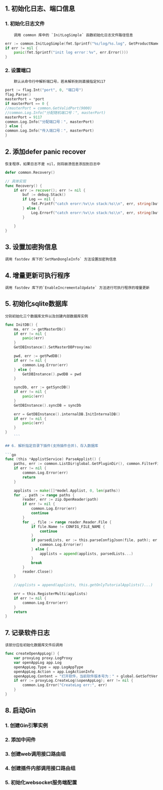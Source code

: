 ## 1. 初始化日志、端口信息
    
### 1. 初始化日志文件
        
        调用 common 库中的 `InitLogSimple` 函数初始化日志文件路径信息
        
```go
err := common.InitLogSimple(fmt.Sprintf("%s/log/%s.log", GetProductName(), GetProductName()), GetProductName(), true)
if err != nil {
	panic(fmt.Sprintf("init log error：%v", err.Error()))
}
```
        
### 2. 设置端口
        
        默认从命令行中解析端口号，若未解析到则直接指定9117
        
```go
port := flag.Int("port", 0, "端口号")
flag.Parse()
masterPort = *port
if masterPort == 0 {
//masterPort = common.GetValidPort(9000)
//common.Log.Info("分配随机端口号：", masterPort)
masterPort = 9117
common.Log.Info("分配端口号：", masterPort)
} else {
common.Log.Info("传入端口号：", masterPort)
}
```
        
## 2. 添加defer panic recover
    
    恢复程序，如果日志不是 nil，则将崩溃信息添加到日志中
    
```go
defer common.Recovery()

// 具体实现
func Recovery() {
	if err := recover(); err != nil {
		buf := debug.Stack()
		if Log == nil {
			fmt.Printf("catch erorr:%v\\n stack:%s\\n", err, string(buf))
		} else {
			Log.Errorf("catch erorr:%v\\n stack:%s\\n", err, string(buf))
		}

	}
}
```
    
## 3. 设置加密狗信息
    
    调用 fastdev 库下的`SetManDongleInfo` 方法设置加密狗信息
    
## 4. 增量更新可执行程序
    
    调用 fastdev 库下的`EnableIncrementalUpdate` 方法进行可执行程序的增量更新
    
## 5. 初始化sqlite数据库
    
    分别初始化三个数据库文件以及创建内部数据库实例

```go
func InitDB() {
	ma, err := getMasterDb()
	if err != nil {
		panic(err)
	}
	GetDBInstance().SetMasterDBProxy(ma)

	pwd, err := getPwdDB()
	if err != nil {
		common.Log.Error(err)
	} else {
		GetDBInstance().pwdDB = pwd
	}

	syncDb, err := getSyncDB()
	if err != nil {
		panic(err)
	}
	GetDBInstance().syncDB = syncDb

	err = GetDBInstance().internalDB.InitInternalDB()
	if err != nil {
		panic(err)
	}
}
    ```
    
## 6. 解析指定目录下插件(支持插件合并)、存入数据库
    
```go
func (this *ApplistService) ParseApplist() {
	paths, err := common.ListDir(global.GetPluginDir(), common.FilterFile, "iop")
	if err != nil {
		common.Log.Error(err)
		return
	}

	applists := make([]*model.Applist, 0, len(paths))
	for _, path := range paths {
		reader, err := zip.OpenReader(path)
		if err != nil {
			common.Log.Error(err)
			continue
		}
		for _, file := range reader.Reader.File {
			if file.Name != CONFIG_FILE_NAME {
				continue
			}
			if parsedLists, er := this.parseConfigJson(file, path); er != nil {
				common.Log.Error(er)
			} else {
				applists = append(applists, parsedLists...)
			}
			break
		}
		reader.Close()
	}

	//applists = append(applists, this.getOnlyTutorialApplists()...)

	err = this.RegisterMulti(applists)
	if err != nil {
		common.Log.Error(err)
	}
	return
}
```
    
## 7. 记录软件日志
    
    该部分应在初始化数据库文件后调用
    
```go
func createOpenAppLog() {
	var proxyLog proxy.LogProxy
	var openAppLog app.Log
	openAppLog.Type = app.LogAppType
	openAppLog.Action = app.LogActionInfo
	openAppLog.Content = "打开软件，当前软件版本号为：" + global.GetSoftVersion()
	if err := proxyLog.CreateLog(&openAppLog); err != nil {
		common.Log.Error("CreateLog err:", err)
	}
}
```
    
## 8. 启动Gin
    
### 1. 创建Gin引擎实例
### 2. 添加中间件
### 3. 创建web调用接口路由组
### 4. 创建插件内部调用接口路由组
### 5. 初始化websocket服务端配置
